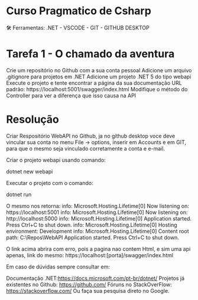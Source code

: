# Curso Pragmatico de Csharp
🛠️ Ferramentas: .NET - VSCODE - GIT - GITHUB DESKTOP

# Tarefa 1 - O chamado da aventura 
Crie um repositório no Github com a sua conta pessoal
Adicione um arquivo .gitignore para projetos em .NET
Adicione um projeto .NET 5 do tipo webapi
Execute o projeto e tente encontrar a página da sua documentação URL padrão: https://localhost:5001/swagger/index.html
Modifique o método do Controller para ver a diferença que isso causa na API

# Resolução 
Criar Respositório WebAPI no Github, ja no github desktop voce deve vincular sua conta no menu File -> options, inserir em Accounts e em GIT, para que o mesmo seja vinculado corretamente a conta e e-mail.

Criar o projeto webapi usando comando:

dotnet new webapi

Executar o projeto com o comando:

dotnet run

O mesmo nos retorna:
info: Microsoft.Hosting.Lifetime[0]
      Now listening on: https://localhost:5001
info: Microsoft.Hosting.Lifetime[0]
      Now listening on: http://localhost:5000
info: Microsoft.Hosting.Lifetime[0]
      Application started. Press Ctrl+C to shut down.
info: Microsoft.Hosting.Lifetime[0]
      Hosting environment: Development
info: Microsoft.Hosting.Lifetime[0]
      Content root path: C:\Repos\WebAPI
       Application started. Press Ctrl+C to shut down.

O link acima abrira com erro, pois a pagina nao contem Html, e sim uma api apenas, link do mesmo: https://localhost:[porta]/swagger/index.html

Em caso de dúvidas sempre consultar em:

Documentação .NET:https://docs.microsoft.com/pt-br/dotnet/
Projetos já existentes no Github: https://github.com/
Fóruns no StackOverFlow: https://stackoverflow.com/
Ou faça sua pesquisa direto no Google.



